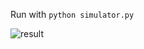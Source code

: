Run with `python simulator.py`

![result](https://github.com/ashegde/cahn-hilliard-simulator/assets/18709839/d58f09f6-c0d8-4ded-bbcc-16e0fa66f525)

